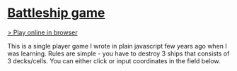 # [Battleship game](https://blastertec.github.io/battleship_game/)
[> Play online in browser](https://blastertec.github.io/battleship_game/)

This is a single player game I wrote in plain javascript few years ago when I was learning. 
Rules are simple - you have to destroy 3 ships that consists of 3 decks/cells. You can either click or input coordinates in the field below.
